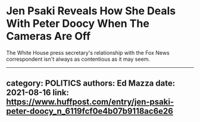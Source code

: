 # Jen Psaki Reveals How She Deals With Peter Doocy When The Cameras Are Off

The White House press secretary's relationship with the Fox News correspondent isn't always as contentious as it may seem.

---
category: POLITICS
authors: Ed Mazza
date: 2021-08-16
link: https://www.huffpost.com/entry/jen-psaki-peter-doocy_n_6119fcf0e4b07b9118ac6e26
---
